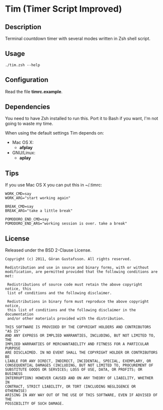Tim (Timer Script Improved)
===========================

Description
-----------
Terminal countdown timer with several modes written in Zsh shell script.

Usage
-----
	./tim.zsh --help

Configuration
-------------
Read the file **timrc.example**.

Dependencies
------------
You need to have Zsh installed to run this. Port it to Bash if you want, I'm
not going to waste my time.

When using the default settings Tim depends on:

- Mac OS X:
  - **afplay**
- GNU/Linux:
  - **aplay**

Tips
----
If you use Mac OS X you can put this in ~/.timrc:

	WORK_CMD=say
	WORK_ARG="start working again"

	BREAK_CMD=say
	BREAK_ARG="take a little break"

	POMODORO_END_CMD=say
	POMODORO_END_ARG="working session is over. take a break"

License
-------
Released under the BSD 2-Clause License.

	Copyright (c) 2011, Göran Gustafsson. All rights reserved.

	Redistribution and use in source and binary forms, with or without
	modification, are permitted provided that the following conditions are met:

	 Redistributions of source code must retain the above copyright notice, this
	 list of conditions and the following disclaimer.

	 Redistributions in binary form must reproduce the above copyright notice,
	 this list of conditions and the following disclaimer in the documentation
	 and/or other materials provided with the distribution.

	THIS SOFTWARE IS PROVIDED BY THE COPYRIGHT HOLDERS AND CONTRIBUTORS "AS IS"
	AND ANY EXPRESS OR IMPLIED WARRANTIES, INCLUDING, BUT NOT LIMITED TO, THE
	IMPLIED WARRANTIES OF MERCHANTABILITY AND FITNESS FOR A PARTICULAR PURPOSE
	ARE DISCLAIMED. IN NO EVENT SHALL THE COPYRIGHT HOLDER OR CONTRIBUTORS BE
	LIABLE FOR ANY DIRECT, INDIRECT, INCIDENTAL, SPECIAL, EXEMPLARY, OR
	CONSEQUENTIAL DAMAGES (INCLUDING, BUT NOT LIMITED TO, PROCUREMENT OF
	SUBSTITUTE GOODS OR SERVICES; LOSS OF USE, DATA, OR PROFITS; OR BUSINESS
	INTERRUPTION) HOWEVER CAUSED AND ON ANY THEORY OF LIABILITY, WHETHER IN
	CONTRACT, STRICT LIABILITY, OR TORT (INCLUDING NEGLIGENCE OR OTHERWISE)
	ARISING IN ANY WAY OUT OF THE USE OF THIS SOFTWARE, EVEN IF ADVISED OF THE
	POSSIBILITY OF SUCH DAMAGE.

